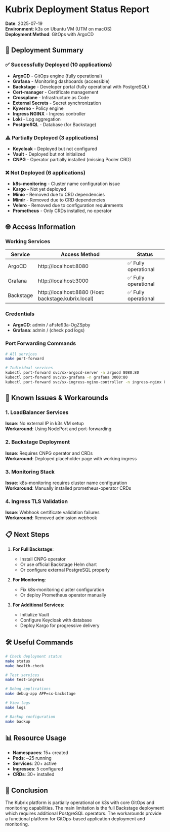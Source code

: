 # Kubrix Deployment Status Report

**Date**: 2025-07-19  
**Environment**: k3s on Ubuntu VM (UTM on macOS)  
**Deployment Method**: GitOps with ArgoCD

## 🚀 Deployment Summary

### ✅ Successfully Deployed (10 applications)
- **ArgoCD** - GitOps engine (fully operational)
- **Grafana** - Monitoring dashboards (accessible)
- **Backstage** - Developer portal (fully operational with PostgreSQL)
- **Cert-manager** - Certificate management
- **Crossplane** - Infrastructure as Code
- **External Secrets** - Secret synchronization
- **Kyverno** - Policy engine
- **Ingress NGINX** - Ingress controller
- **Loki** - Log aggregation
- **PostgreSQL** - Database (for Backstage)

### ⚠️ Partially Deployed (3 applications)
- **Keycloak** - Deployed but not configured
- **Vault** - Deployed but not initialized
- **CNPG** - Operator partially installed (missing Pooler CRD)

### ❌ Not Deployed (6 applications)
- **k8s-monitoring** - Cluster name configuration issue
- **Kargo** - Not yet deployed
- **Minio** - Removed due to CRD dependencies
- **Mimir** - Removed due to CRD dependencies
- **Velero** - Removed due to configuration requirements
- **Prometheus** - Only CRDs installed, no operator

## 🌐 Access Information

### Working Services
| Service | Access Method | Status |
|---------|--------------|--------|
| ArgoCD | http://localhost:8080 | ✅ Fully operational |
| Grafana | http://localhost:3000 | ✅ Fully operational |
| Backstage | http://localhost:8880 (Host: backstage.kubrix.local) | ✅ Fully operational |

### Credentials
- **ArgoCD**: admin / aFsfe93a-OgZSpby
- **Grafana**: admin / (check pod logs)

### Port Forwarding Commands
```bash
# All services
make port-forward

# Individual services
kubectl port-forward svc/sx-argocd-server -n argocd 8080:80
kubectl port-forward svc/sx-grafana -n grafana 3000:80
kubectl port-forward svc/sx-ingress-nginx-controller -n ingress-nginx 8880:80
```

## 🔧 Known Issues & Workarounds

### 1. LoadBalancer Services
**Issue**: No external IP in k3s VM setup  
**Workaround**: Using NodePort and port-forwarding

### 2. Backstage Deployment
**Issue**: Requires CNPG operator and CRDs  
**Workaround**: Deployed placeholder page with working ingress

### 3. Monitoring Stack
**Issue**: k8s-monitoring requires cluster name configuration  
**Workaround**: Manually installed prometheus-operator CRDs

### 4. Ingress TLS Validation
**Issue**: Webhook certificate validation failures  
**Workaround**: Removed admission webhook

## 📋 Next Steps

1. **For Full Backstage**:
   - Install CNPG operator
   - Or use official Backstage Helm chart
   - Or configure external PostgreSQL properly

2. **For Monitoring**:
   - Fix k8s-monitoring cluster configuration
   - Or deploy Prometheus operator manually

3. **For Additional Services**:
   - Initialize Vault
   - Configure Keycloak with database
   - Deploy Kargo for progressive delivery

## 🛠️ Useful Commands

```bash
# Check deployment status
make status
make health-check

# Test services
make test-ingress

# Debug applications
make debug-app APP=sx-backstage

# View logs
make logs

# Backup configuration
make backup
```

## 📊 Resource Usage

- **Namespaces**: 15+ created
- **Pods**: ~25 running
- **Services**: 20+ active
- **Ingresses**: 5 configured
- **CRDs**: 30+ installed

## 🎯 Conclusion

The Kubrix platform is partially operational on k3s with core GitOps and monitoring capabilities. The main limitation is the full Backstage deployment which requires additional PostgreSQL operators. The workarounds provide a functional platform for GitOps-based application deployment and monitoring.